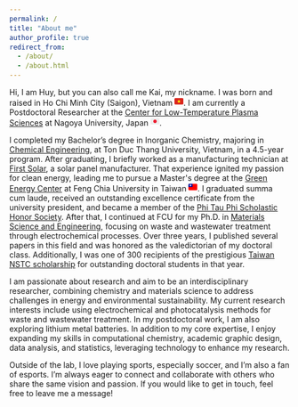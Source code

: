 ```yaml
---
permalink: /
title: "About me"
author_profile: true
redirect_from: 
  - /about/
  - /about.html
---
```


Hi, I am Huy, but you can also call me Kai, my nickname. I was born and raised in Ho Chi Minh City (Saigon), Vietnam ![vnflag](/images/vnflag-16x16.png). I am currently a Postdoctoral Researcher at the [Center for Low-Temperature Plasma Sciences](https://www.plasma.nagoya-u.ac.jp/#) at Nagoya University, Japan ![jpflag](/images/jpflag-16x16.png).

I completed my Bachelor’s degree in Inorganic Chemistry, majoring in [Chemical Engineering](https://fas.tdtu.edu.vn/en), at Ton Duc Thang University, Vietnam, in a 4.5-year program. After graduating, I briefly worked as a manufacturing technician at [First Solar](https://www.firstsolar.com/), a solar panel manufacturer. That experience ignited my passion for clean energy, leading me to pursue a Master's degree at the [Green Energy Center](https://gest.fcu.edu.tw/en/) at Feng Chia University in Taiwan ![twflag](/images/twflag-16x16.png). I graduated summa cum laude, received an outstanding excellence certificate from the university president, and became a member of the [Phi Tau Phi Scholastic Honor Society](http://www.phitauphi.org.tw/). After that, I continued at FCU for my Ph.D. in [Materials Science and Engineering](https://mse.fcu.edu.tw/en/), focusing on waste and wastewater treatment through electrochemical processes. Over three years, I published several papers in this field and was honored as the valedictorian of my doctoral class. Additionally, I was one of 300 recipients of the prestigious [Taiwan NSTC scholarship](https://www.nstc.gov.tw/sci/ch/detail/92532d91-1cc2-48d0-8af4-77895d82a9db) for outstanding doctoral students in that year.

I am passionate about research and aim to be an interdisciplinary researcher, combining chemistry and materials science to address challenges in energy and environmental sustainability. My current research interests include using electrochemical and photocatalysis methods for waste and wastewater treatment. In my postdoctoral work, I am also exploring lithium metal batteries. In addition to my core expertise, I enjoy expanding my skills in computational chemistry, academic graphic design, data analysis, and statistics, leveraging technology to enhance my research.

Outside of the lab, I love playing sports, especially soccer, and I’m also a fan of esports. I’m always eager to connect and collaborate with others who share the same vision and passion. If you would like to get in touch, feel free to leave me a message!

